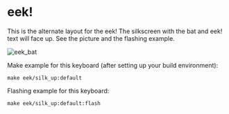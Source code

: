 # eek!

This is the alternate layout for the eek! The silkscreen with the bat and eek! text will face up. See the picture and the flashing example.

![eek_bat](https://i.imgur.com/YrOqmft.jpeg)
 
Make example for this keyboard (after setting up your build environment):
 
    make eek/silk_up:default

Flashing example for this keyboard:
 
    make eek/silk_up:default:flash
 